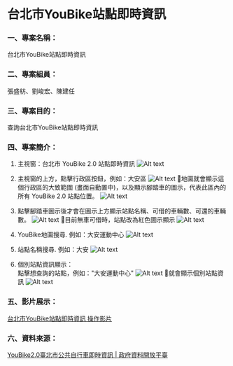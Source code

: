 # 台北市YouBike站點即時資訊
### 一、專案名稱：
台北市YouBike站點即時資訊
### 二、專案組員：
張盛枋、劉峻宏、陳建任
### 三、專案目的：
查詢台北市YouBike站點即時資訊
### 四、專案簡介：
1. 主視窗：台北市 YouBike 2.0 站點即時資訊
![Alt text](README_img/mdp1.png)

2. 主視窗的上方，點擊行政區按鈕，例如：大安區​
![Alt text](README_img/mdp1_click_areaBtn.png)
🔽地圖就會顯示這個行政區的大致範圍 (畫面自動置中)，以及顯示腳踏車的圖示，代表此區內的所有 YouBike 2.0 站點位置。
![Alt text](README_img/mdp2_map_daan.png)

3. 點擊腳踏車圖示後才會在圖示上方顯示站點名稱、可借的車輛數、可還的車輛數。
![Alt text](README_img/mdp3_map_daan_1station.png)
🔽目前無車可借時，站點改為紅色圖示顯示​
![Alt text](README_img/mdp4_map_daan_noBikeStation.png)

4. YouBike地圖搜尋. 例如：大安運動中心
![Alt text](README_img/mdp5_map_daan_search.png)

5. 站點名稱搜尋. 例如：大安
![Alt text](README_img/mdp6_treeview_search.png)

6. ​個別站點資訊顯示：  
點擊想查詢的站點，例如："大安運動中心"
![Alt text](README_img/mdp6_treeview_select_item.png)
🔽​就會顯示個別站點資訊
![Alt text](README_img/mdp7_dialog.png)

### 五、影片展示：
[台北市YouBike站點即時資訊 操作影片](https://drive.google.com/file/d/1_rwx7BuytMjjlnaRGXOwUhdNuwp5Bq6C/view)
### 六、資料來源：
[YouBike2.0臺北市公共自行車即時資訊 | 政府資料開放平臺](https://data.gov.tw/dataset/137993)